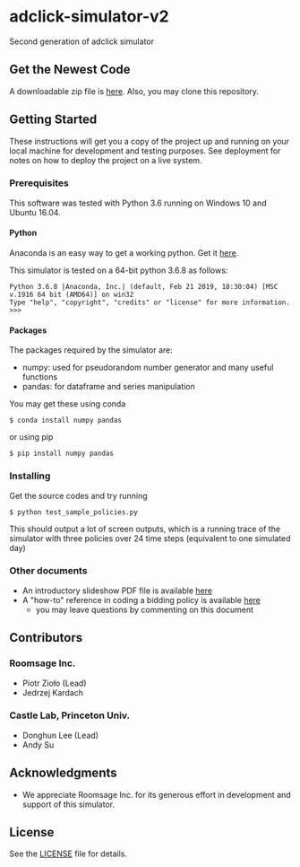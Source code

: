 # adclick-simulator-v2
Second generation of adclick simulator

## Get the Newest Code

A downloadable zip file is [here](https://github.com/donghun2018/adclick-simulator-v2/archive/master.zip). Also, you may clone this repository.

## Getting Started

These instructions will get you a copy of the project up and running on your local machine for development and testing purposes.
See deployment for notes on how to deploy the project on a live system.

### Prerequisites

This software was tested with Python 3.6 running on Windows 10 and Ubuntu 16.04.

#### Python

Anaconda is an easy way to get a working python.
Get it [here](https://www.anaconda.com/download/).

This simulator is tested on a 64-bit python 3.6.8 as follows:
```
Python 3.6.8 |Anaconda, Inc.| (default, Feb 21 2019, 18:30:04) [MSC v.1916 64 bit (AMD64)] on win32
Type "help", "copyright", "credits" or "license" for more information.
>>>
```

#### Packages

The packages required by the simulator are:

- numpy: used for pseudorandom number generator and many useful functions
- pandas: for dataframe and series manipulation

You may get these using conda

```
$ conda install numpy pandas
```

or using pip

```
$ pip install numpy pandas
```

### Installing

Get the source codes and try running

```
$ python test_sample_policies.py
```

This should output a lot of screen outputs, which is a running trace of the simulator with three policies over 24 time steps (equivalent to one simulated day)

### Other documents

- An introductory slideshow PDF file is available [here](https://github.com/donghun2018/adclick-simulator-v2/blob/release/20190424/documentation/20190415_ORF_418_adclick_game_intro.pdf)
- A "how-to" reference in coding a bidding policy is available [here](https://docs.google.com/document/d/1JJHlV3ORQG131_45ZCvQRToy4SdcIsElmKQGKohdM1M/edit?usp=sharing)
    - you may leave questions by commenting on this document 
    
## Contributors

### Roomsage Inc.

- Piotr Zioło (Lead)
- Jedrzej Kardach

### Castle Lab, Princeton Univ.

- Donghun Lee (Lead) 
- Andy Su

## Acknowledgments

- We appreciate Roomsage Inc. for its generous effort in development and support of this simulator.

## License

See the [LICENSE](https://github.com/donghun2018/adclick-simulator-v2/blob/master/LICENSE) file for details.